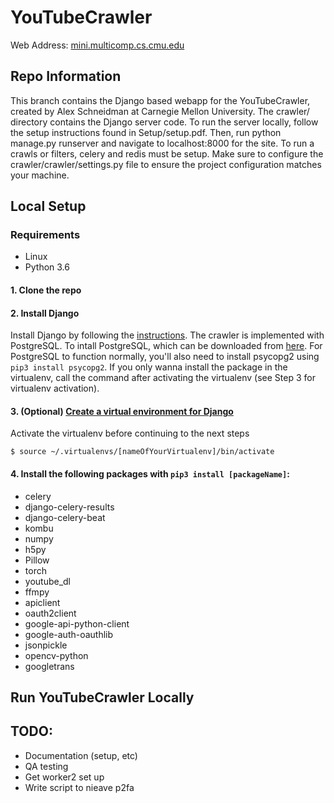 # YouTubeCrawler
Web Address:
[mini.multicomp.cs.cmu.edu](http://mini.multicomp.cs.cmu.edu)
## Repo Information
This branch contains the Django based webapp for the YouTubeCrawler, created by
Alex Schneidman at Carnegie Mellon University. The crawler/ directory contains
the Django server code. To run the server locally, follow
the setup instructions found in Setup/setup.pdf. Then, run python manage.py runserver
and navigate to localhost:8000 for the site. To run a crawls or filters, celery and
redis must be setup. Make sure to configure the crawler/crawler/settings.py file to ensure
the project configuration matches your machine.

## Local Setup 
### Requirements
* Linux 
* Python 3.6 

#### 1. Clone the repo
#### 2. Install Django
Install Django by following the [instructions](https://docs.djangoproject.com/en/2.0/topics/install/#database-installation). 
The crawler is implemented with PostgreSQL. To intall PostgreSQL, which can be downloaded from [here](https://www.postgresql.org/download/). 
For PostgreSQL to function normally, you'll also need to install psycopg2 using `pip3 install psycopg2`. If you only wanna install the package in the virtualenv, call the command after activating the virtualenv (see Step 3 for virtualenv activation). 
#### 3. (Optional) [Create a virtual environment for Django](https://docs.djangoproject.com/en/2.1/intro/contributing/)
Activate the virtualenv before continuing to the next steps
```console 
$ source ~/.virtualenvs/[nameOfYourVirtualenv]/bin/activate 
```
#### 4. Install the following packages with `pip3 install [packageName]`: 
* celery 
* django-celery-results 
* django-celery-beat 
* kombu 
* numpy 
* h5py   
* Pillow
* torch 
* youtube_dl 
* ffmpy 
* apiclient 
* oauth2client 
* google-api-python-client 
* google-auth-oauthlib  
* jsonpickle 
* opencv-python  
* googletrans  

## Run YouTubeCrawler Locally 


## TODO:
- Documentation (setup, etc)
- QA testing
- Get worker2 set up
- Write script to nieave p2fa
